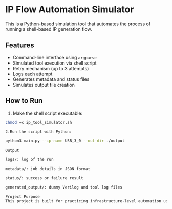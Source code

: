 # IP Flow Automation Simulator

This is a Python-based simulation tool that automates the process of running a shell-based IP generation flow.

## Features

- Command-line interface using `argparse`
- Simulated tool execution via shell script
- Retry mechanism (up to 3 attempts)
- Logs each attempt
- Generates metadata and status files
- Simulates output file creation

## How to Run

1. Make the shell script executable:

```bash
chmod +x ip_tool_simulator.sh

2.Run the script with Python:

python3 main.py --ip-name USB_3_0 --out-dir ./output

Output

logs/: log of the run

metadata/: job details in JSON format

status/: success or failure result

generated_output/: dummy Verilog and tool log files

Project Purpose
This project is built for practicing infrastructure-level automation using Python and Shell scripting.
